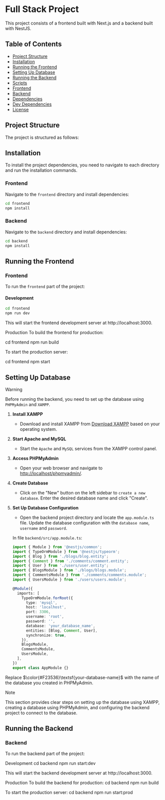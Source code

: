 # Full Stack Project

This project consists of a frontend built with Next.js and a backend built with NestJS.

## Table of Contents

- [Project Structure](#project-structure)
- [Installation](#installation)
- [Running the Frontend](#running-the-frontend)
- [Setting Up Database](#setting-up-database)
- [Running the Backend](#running-the-backend)
- [Scripts](#scripts)
- [Frontend](#frontend)
- [Backend](#backend)
- [Dependencies](#dependencies)
- [Dev Dependencies](#dev-dependencies)
- [License](#license)

## Project Structure

The project is structured as follows:





## Installation

To install the project dependencies, you need to navigate to each directory and run the installation commands.

### Frontend

Navigate to the `frontend` directory and install dependencies:

```sh
cd frontend
npm install
```

### Backend

Navigate to the `backend` directory and install dependencies:

```sh
cd backend
npm install
```

## Running the Frontend

### Frontend
To run the `frontend` part of the project:

#### Development
```sh
cd frontend
npm run dev
```

This will start the frontend development server at http://localhost:3000.

Production
To build the frontend for production:

cd frontend
npm run build

To start the production server:

cd frontend
npm start

## Setting Up Database

> [!WARNING]
> Before running the backend, you need to set up the database using `PHPMyAdmin` and `XAMPP`.


1. **Install XAMPP**

    - Download and install XAMPP from [Download XAMPP](https://www.apachefriends.org/index.html) based on your operating system.


2. **Start Apache and MySQL**

    - Start the `Apache` and `MySQL` services from the XAMPP control panel.


3. **Access PHPMyAdmin**

    - Open your web browser and navigate to [http://localhost/phpmyadmin/](http://localhost/phpmyadmin/).


4. **Create Database**

   - Click on the "New" button on the left sidebar to `create a new database`. Enter the desired database name and click "Create".


5. **Set Up Database Configuration**

    - Open the backend project directory and locate the `app.module.ts` file. Update the database configuration with the `database name`, `username` and `password`.

   In file `backend/src/app.module.ts`:

   ```typescript
   import { Module } from '@nestjs/common';
   import { TypeOrmModule } from '@nestjs/typeorm';
   import { Blog } from './blogs/blog.entity';
   import { Comment } from './comments/comment.entity';
   import { User } from './users/user.entity';
   import { BlogsModule } from './blogs/blogs.module';
   import { CommentsModule } from './comments/comments.module';
   import { UsersModule } from './users/users.module';

   @Module({
     imports: [
       TypeOrmModule.forRoot({
         type: 'mysql',
         host: 'localhost',
         port: 3306,
         username: 'root',
         password: '',
         database: 'your_database_name',
         entities: [Blog, Comment, User],
         synchronize: true,
       }),
       BlogsModule,
       CommentsModule,
       UsersModule,
     ],
   })
   export class AppModule {}

  Replace $\color{#F23536}\textsf{your-database-name}$ with the name of the database you created in PHPMyAdmin.

> [!NOTE]
> This section provides clear steps on setting up the database using XAMPP, creating a database using PHPMyAdmin,
> and configuring the backend project to connect to the database.



## Running the Backend

### Backend
To run the backend part of the project:

Development
cd backend
npm run start:dev

This will start the backend development server at http://localhost:3000.

Production
To build the backend for production:
cd backend
npm run build

To start the production server:
cd backend
npm run start:prod


